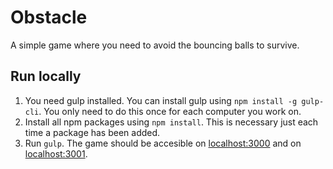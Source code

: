 # Obstacle
A simple game where you need to avoid the bouncing balls to survive.

## Run locally
1. You need gulp installed. You can install gulp using `npm install -g gulp-cli`. You only need to do this once for each computer you work on.
2. Install all npm packages using `npm install`. This is necessary just each time a package has been added.
3. Run `gulp`. The game should be accesible on [localhost:3000](http://localhost:3000) and on [localhost:3001](http://localhost:3001).

